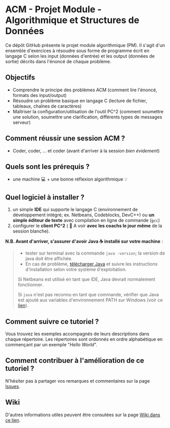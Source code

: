 # ACM - Projet Module - Algorithmique et Structures de Données
Ce dépôt GitHub présente le projet module algorithmique (PM). Il s'agit d'un ensemble d'exercices à résoudre sous forme de programme écrit en langage C selon les input (données d'entrée) et les output (données de sortie) décrits dans l'énoncé de chaque problème.

## Objectifs
- Comprendre le principe des problèmes ACM (comment lire l'énoncé, formats des input/output)
- Résoudre un problème basique en langage C (lecture de fichier, tableaux, chaînes de caractères)
- Maîtriser la configuration/utilisation de l'outil PC^2 (comment soumettre une solution, soumettre une clarification, différents types de messages serveur)

## Comment réussir une session ACM ?
- Coder, coder, ... et coder (avant d'arriver à la session _bien évidement_)

## Quels sont les prérequis ?
- une machine :computer: + une bonne réflexion algorithmique :bulb:

## Quel logiciel à installer ?
1. un simple **IDE** qui supporte le langage C (environnement de développement intégré; ex. Netbeans, Codeblocks, DevC++) ou **un simple éditeur de texte** avec compilation en ligne de commande (`gcc`)
2. configurer le **client PC^2**   ( :no_entry_sign: A voir **avec les coachs le jour même** de la session blanche).

**N.B. Avant d'arriver, s'assurer d'avoir Java :coffee: installé sur votre machine** :

> - tester sur terminal avec la commande `java -version`; la version de java doit être affichée. 
> - En cas de problème, [télécharger Java](https://java.com/en/download/help/download_options.xml) et suivre les instructions d'installation selon votre système d'exploitation.
> 
> Si Netbeans est utilisé en tant que IDE, Java devrait normalement fonctionner.
> 
> Si `java` n'est pas reconnu en tant que commande, vérifier que Java est ajouté aux variables d'environnement PATH sur Windows (voir ce [lien](https://docs.oracle.com/javase/tutorial/essential/environment/paths.html)).

## Comment suivre ce tutoriel ?
Vous trouvez les exemples accompagnés de leurs descriptions dans chaque répertoire. Les répertoires sont ordonnés en ordre alphabétique en commençant par un exemple "*Hello World*".

## Comment contribuer à l'amélioration de ce tutoriel ?
N'hésiter pas à partager vos remarques et commentaires sur la page [Issues](https://github.com/oussbenk/acm/issues).

## Wiki
D'autres informations utiles peuvent être consutées sur la page [Wiki dans ce lien](https://github.com/oussbenk/acm/wiki).
